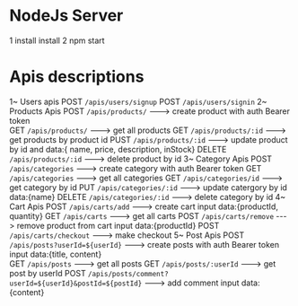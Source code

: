 # NodeJs Server
  1 install install
  2 npm start
# Apis descriptions
1~ Users apis
  POST `/apis/users/signup`
  POST `/apis/users/signin`
2~ Products Apis
  POST `/apis/products/` ---> create product with auth Bearer token          
  GET `/apis/products/`  ---> get all products
  GET `/apis/products/:id` ---> get products by product id
  PUST `/apis/products/:id` ---> update product by id and data:{ name, price, description, inStock}
  DELETE `/apis/products/:id` ---> delete product by id
3~ Category Apis
  POST `/apis/categories` ---> create category with auth Bearer token
  GET `/apis/categories`  ---> get all categories
  GET `/apis/categories/id` ---> get category by id
  PUT `/apis/categories/:id` ---> update catergory by id data:{name} 
  DELETE `/apis/categories/:id` ---> delete category by id
4~ Cart Apis
  POST `/apis/carts/add` ---> create cart input data:{productId, quantity} 
  GET `/apis/carts` ---> get all carts
  POST `/apis/carts/remove` ---> remove product from cart input data:{productId}
  POST `/apis/carts/checkout` ---> make checkout
5~ Post Apis
  POST `/apis/posts?userId=${userId}` ---> create posts with auth Bearer token input data:{title, content}  
  GET `/apis/posts` ---> get all posts
  GET `/apis/posts/:userId` ---> get post by userId 
  POST `/apis/posts/comment?userId=${userId}&postId=${postId}` ---> add comment input data:{content}